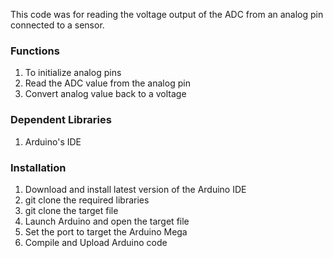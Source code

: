 This code was for reading the voltage output of the ADC from an analog pin connected to a sensor.  

### Functions
1. To initialize analog pins
2. Read the ADC value from the analog pin
3. Convert analog value back to a voltage


### Dependent Libraries
1. Arduino's IDE


### Installation
1. Download and install latest version of the Arduino IDE
2. git clone the required libraries
3. git clone the target file
4. Launch Arduino and open the target file
5. Set the port to target the Arduino Mega
6. Compile and Upload Arduino code

